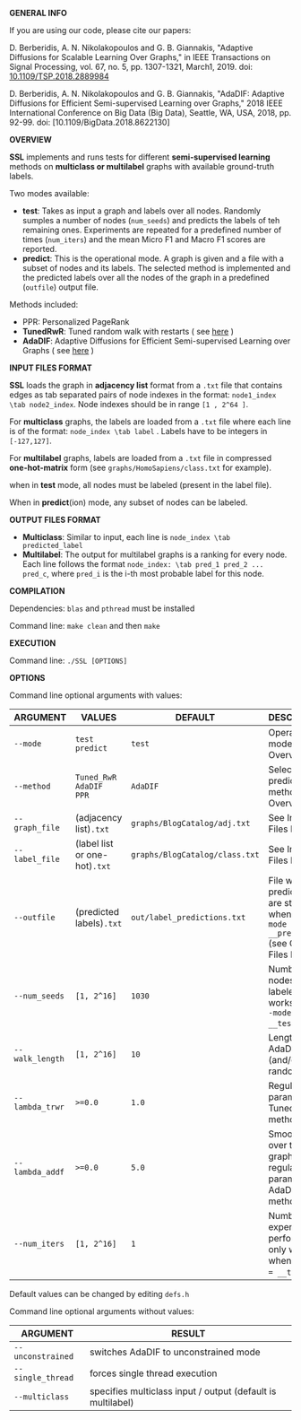 __GENERAL INFO__

If you are using our code, please cite our papers:

D. Berberidis, A. N. Nikolakopoulos and G. B. Giannakis, "Adaptive Diffusions for Scalable Learning Over Graphs," in IEEE Transactions on Signal Processing, vol. 67, no. 5, pp. 1307-1321, March1, 2019.
doi: [10.1109/TSP.2018.2889984](https://0.1109/TSP.2018.2889984)

D. Berberidis, A. N. Nikolakopoulos and G. B. Giannakis, "AdaDIF: Adaptive Diffusions for Efficient Semi-supervised Learning over Graphs," 2018 IEEE International Conference on Big Data (Big Data), Seattle, WA, USA, 2018, pp. 92-99.
doi: [10.1109/BigData.2018.8622130]

__OVERVIEW__

__SSL__ implements and runs tests for different __semi-supervised learning__ methods on __multiclass or multilabel__ graphs with available ground-truth labels. 

Two modes available:
- __test__: Takes as input a graph and labels over all nodes. Randomly sumples a number of nodes (`num_seeds`) and predicts the labels of teh remaining ones. Experiments are repeated for a predefined number of times (`num_iters`) and the mean Micro F1 and Macro F1 scores are reported.
- __predict__: This is the operational mode. A graph is given and a file with a subset of nodes and its labels. The selected method is implemented and the predicted labels over all the nodes of the graph in a predefined (`outfile`) output file. 		

Methods included:
- PPR: Personalized PageRank
- __TunedRwR__: Tuned random walk with restarts ( see [here](https://experts.umn.edu/ws/portalfiles/portal/99184908)  )
- __AdaDIF__: Adaptive Diffusions for Efficient Semi-supervised Learning over Graphs ( see [here](https://arxiv.org/abs/1804.02081) )




__INPUT FILES FORMAT__

__SSL__ loads the graph in __adjacency list__ format from a `.txt` file that contains edges as tab separated pairs of node indexes in the format: `node1_index \tab node2_index`. Node indexes should be in range `[1 , 2^64 ]`. 

For __multiclass__ graphs, the labels are loaded from a `.txt` file where each line is of the format: `node_index \tab label` . Labels have to be integers in `[-127,127]`. 

For __multilabel__ graphs, labels are loaded from a `.txt` file in compressed __one-hot-matrix__ form (see `graphs/HomoSapiens/class.txt` for example).

when in __test__ mode, all nodes must be labeled (present in the label file). 

When in __predict__(ion) mode, any subset of nodes can be labeled.  

__OUTPUT FILES FORMAT__

- __Multiclass__: Similar to input, each line is `node_index \tab predicted_label`
- __Multilabel__: The output for multilabel graphs is a ranking for every node. Each line follows the format `node_index: \tab pred_1 pred_2 ... pred_c`, where `pred_i` is the i-th most probable label for this node.

__COMPILATION__

Dependencies: `blas` and `pthread`  must be installed

Command line: `make clean` and then `make`

__EXECUTION__
		      	 
Command line: `./SSL [OPTIONS]`

__OPTIONS__

Command line optional arguments with values:

ARGUMENT | VALUES | DEFAULT | DESCRIPTION
-------- | ------ | ------- | -----------
`--mode` |  `test` <br/> `predict`| `test` | Operational mode (see Overview)    	
`--method` |  `Tuned_RwR` <br/> `AdaDIF` <br/> `PPR`| `AdaDIF` | Selection of prediction method (see Overview)   	
`--graph_file` | (adjacency list)`.txt` | `graphs/BlogCatalog/adj.txt` | See Input Files Format
`--label_file` | (label list or one-hot)`.txt` | `graphs/BlogCatalog/class.txt` | See Input Files Format
`--outfile` | (predicted labels)`.txt` | `out/label_predictions.txt` | File where predictions are stored when in `--mode = __predict__` (see Output Files Format)
`--num_seeds` | `[1, 2^16]` | `1030` | Number of nodes that are labeled ( only works when `--mode = __test__` )
`--walk_length` | `[1, 2^16]` | `10` | Length of AdaDIF (and/or PPR) random walk.
`--lambda_trwr` | `>=0.0` | `1.0` | Regularization parameter for Tuned RwR method 
`--lambda_addf` | `>=0.0` | `5.0` | Smoothness over the graph regularization parameter for AdaDIF method  
`--num_iters` | `[1, 2^16]` | `1` | Number of experiments performed ( only works when `--mode = __test__` )

Default values can be changed by editing `defs.h`

Command line optional arguments without values:

ARGUMENT | RESULT
-------- | ------
`--unconstrained` | switches AdaDIF to unconstrained mode
`--single_thread` | forces single thread execution
`--multiclass` | specifies multiclass input / output (default is multilabel)















